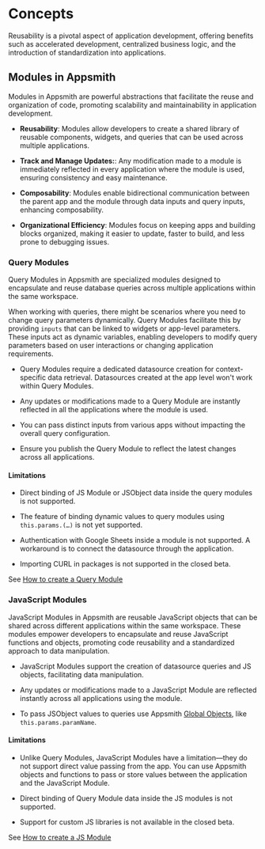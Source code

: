 # Concepts

Reusability is a pivotal aspect of application development, offering benefits such as accelerated development, centralized business logic, and the introduction of standardization into applications.

## Modules in Appsmith

Modules in Appsmith are powerful abstractions that facilitate the reuse and organization of code, promoting scalability and maintainability in application development.

* **Reusability**: Modules allow developers to create a shared library of reusable components, widgets, and queries that can be used across multiple applications.

* **Track and Manage Updates:**: Any modification made to a module is immediately reflected in every application where the module is used, ensuring consistency and easy maintenance.

* **Composability**: Modules enable bidirectional communication between the parent app and the module through data inputs and query inputs, enhancing composability.

* **Organizational Efficiency**: Modules focus on keeping apps and building blocks organized, making it easier to update, faster to build, and less prone to debugging issues.

<ZoomImage
  src="/img/modules-con.png" 
  alt=""
  caption=""
/>

### Query Modules

Query Modules in Appsmith are specialized modules designed to encapsulate and reuse database queries across multiple applications within the same workspace. 

When working with queries, there might be scenarios where you need to change query parameters dynamically. Query Modules facilitate this by providing `inputs` that can be linked to widgets or app-level parameters. These inputs act as dynamic variables, enabling developers to modify query parameters based on user interactions or changing application requirements. 

* Query Modules require a dedicated datasource creation for context-specific data retrieval. Datasources created at the app level won't work within Query Modules.

* Any updates or modifications made to a Query Module are instantly reflected in all the applications where the module is used.

* You can pass distinct inputs from various apps without impacting the overall query configuration. 

* Ensure you publish the Query Module to reflect the latest changes across all applications.


#### Limitations

* Direct binding of JS Module or JSObject data inside the query modules is not supported. 

* The feature of binding dynamic values to query modules using `this.params.(…)` is not yet supported.

* Authentication with Google Sheets inside a module is not supported. A workaround is to connect the datasource through the application.

* Importing CURL in packages is not supported in the closed beta.

See [How to create a Query Module](/packages/how-to-guides/create-query-module)

<ZoomImage
  src="/img/modulesintro.png" 
  alt=""
  caption=""
/>

### JavaScript Modules

JavaScript Modules in Appsmith are reusable JavaScript objects that can be shared across different applications within the same workspace. These modules empower developers to encapsulate and reuse JavaScript functions and objects, promoting code reusability and a standardized approach to data manipulation.

* JavaScript Modules support the creation of datasource queries and JS objects, facilitating data manipulation.

* Any updates or modifications made to a JavaScript Module are reflected instantly across all applications using the module.

* To pass JSObject values to queries use Appsmith [Global Objects](/write-code/reference), like `this.params.paramName`.



#### Limitations

* Unlike Query Modules, JavaScript Modules have a limitation—they do not support direct value passing from the app. You can use Appsmith objects and functions to pass or store values between the application and the JavaScript Module.

* Direct binding of Query Module data inside the JS modules is not supported. 

* Support for custom JS libraries is not available in the closed beta.



See [How to create a JS Module](/packages/how-to-guides/create-js-module)